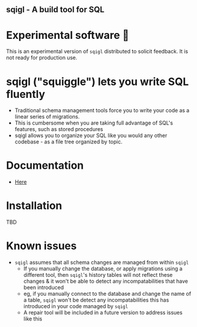 sqigl - A build tool for SQL
----------------------------

# Experimental software 🧪

This is an experimental version of `sqigl` distributed to solicit feedback. It is
not ready for production use.

# sqigl ("squiggle") lets you write SQL fluently

- Traditional schema management tools force you to write your code as a linear
    series of migrations.
- This is cumbersome when you are taking full advantage of SQL's features, such as
    stored procedures
- sqigl allows you to organize your SQL like you would any other codebase - 
    as a file tree organized by topic.

# Documentation

- [Here](https://maxbondabe.github.io/)

# Installation

TBD

# Known issues

- `sqigl` assumes that all schema changes are managed from within `sqigl`
    - If you manually change the database, or apply migrations using a different tool,
        then `sqigl`'s history tables will not reflect these changes & it won't
        be able to detect any incompatabilities that have been introduced
    - eg, if you manually connect to the database and change the name of a table,
        `sqigl` won't be detect any incompatabilities this has introduced in your
        code managed by `sqigl`
    - A repair tool will be included in a future version to address issues like this
